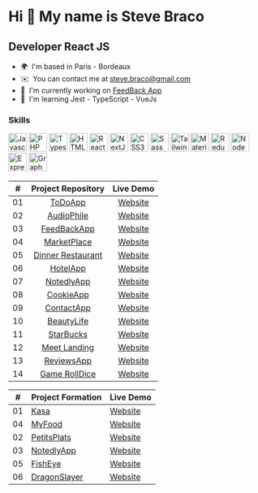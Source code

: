 Hi 👋 My name is Steve Braco
============================

Developer React JS
------------------

* 🌍  I'm based in Paris - Bordeaux
* ✉️  You can contact me at [steve.braco@gmail.com](mailto:steve.braco@gmail.com)
* 🚀  I'm currently working on [FeedBack App](http://feedback-app-braco.netlify.app/)
* 🧠  I'm learning Jest - TypeScript - VueJs

### Skills

<p align="left">
<a href="https://developer.mozilla.org/en-US/docs/Web/JavaScript" target="_blank" rel="noreferrer"><img src="https://raw.githubusercontent.com/danielcranney/readme-generator/main/public/icons/skills/javascript-colored.svg" width="36" height="36" alt="Javascript" /></a>
<a href="https://www.php.net/" target="_blank" rel="noreferrer"><img src="https://raw.githubusercontent.com/danielcranney/readme-generator/main/public/icons/skills/php-colored.svg" width="36" height="36" alt="PHP" /></a>
<a href="https://www.typescriptlang.org/" target="_blank" rel="noreferrer"><img src="https://raw.githubusercontent.com/danielcranney/readme-generator/main/public/icons/skills/typescript-colored.svg" width="36" height="36" alt="Typescript" /></a>
<a href="https://developer.mozilla.org/en-US/docs/Glossary/HTML5" target="_blank" rel="noreferrer"><img src="https://raw.githubusercontent.com/danielcranney/readme-generator/main/public/icons/skills/html5-colored.svg" width="36" height="36" alt="HTML5" /></a>
<a href="https://reactjs.org/" target="_blank" rel="noreferrer"><img src="https://raw.githubusercontent.com/danielcranney/readme-generator/main/public/icons/skills/react-colored.svg" width="36" height="36" alt="React" /></a>
<a href="https://nextjs.org/docs" target="_blank" rel="noreferrer"><img src="https://raw.githubusercontent.com/danielcranney/readme-generator/main/public/icons/skills/nextjs-colored.svg" width="36" height="36" alt="NextJs" /></a>
<a href="https://www.w3.org/TR/CSS/#css" target="_blank" rel="noreferrer"><img src="https://raw.githubusercontent.com/danielcranney/readme-generator/main/public/icons/skills/css3-colored.svg" width="36" height="36" alt="CSS3" /></a>
<a href="https://sass-lang.com/" target="_blank" rel="noreferrer"><img src="https://raw.githubusercontent.com/danielcranney/readme-generator/main/public/icons/skills/sass-colored.svg" width="36" height="36" alt="Sass" /></a>
<a href="https://tailwindcss.com/" target="_blank" rel="noreferrer"><img src="https://raw.githubusercontent.com/danielcranney/readme-generator/main/public/icons/skills/tailwindcss-colored.svg" width="36" height="36" alt="TailwindCSS" /></a>
<a href="https://mui.com/" target="_blank" rel="noreferrer"><img src="https://raw.githubusercontent.com/danielcranney/readme-generator/main/public/icons/skills/materialui-colored.svg" width="36" height="36" alt="Material UI" /></a>
<a href="https://redux.js.org/" target="_blank" rel="noreferrer"><img src="https://raw.githubusercontent.com/danielcranney/readme-generator/main/public/icons/skills/redux-colored.svg" width="36" height="36" alt="Redux" /></a>
<a href="https://nodejs.org/en/" target="_blank" rel="noreferrer"><img src="https://raw.githubusercontent.com/danielcranney/readme-generator/main/public/icons/skills/nodejs-colored.svg" width="36" height="36" alt="NodeJS" /></a>
<a href="https://expressjs.com/" target="_blank" rel="noreferrer"><img src="https://raw.githubusercontent.com/danielcranney/readme-generator/main/public/icons/skills/express-colored.svg" width="36" height="36" alt="Express" /></a>
<a href="https://graphql.org/" target="_blank" rel="noreferrer"><img src="https://raw.githubusercontent.com/danielcranney/readme-generator/main/public/icons/skills/graphql-colored.svg" width="36" height="36" alt="GraphQL" /></a>
</p>




|  #  | Project Repository                                                                                                                    | Live Demo                                                                         |
| :-: | :-:|     :-: |
| 01  | [ToDoApp](https://github.com/stevebraco/testTechniqueSogeti)                                | [Website](https://stevebraco.github.io/testTechniqueSogeti/)               |
| 02  | [AudioPhile](https://github.com/stevebraco/React-Audiophile/tree/main/audiophile-ecomm-website/audiophile-ecomm-app)                                | [Website](https://audiophile.vercel.app/)               |
| 03  | [FeedBackApp](https://github.com/stevebraco/feedback-app)                          | [Website](https://feedback-app-braco.netlify.app/)          |
| 04  | [MarketPlace](https://plusmarket-app.herokuapp.com/)                          | [Website](https://github.com/stevebraco/Plus-market-MERN)          |
| 05  | [Dinner Restaurant](https://github.com/stevebraco/dinner-restaurant)                                   | [Website](https://dinner-restaurant.vercel.app/)                  |
| 06  | [HotelApp](https://github.com/stevebraco/airHotel-react)                               | [Website](https://air-hotel-react.vercel.app/)                   |
| 07  | [NotedlyApp](https://github.com/stevebraco/notedly_FRONT_React-GraphQL-Express-Node)                       | [Website](https://notedly-front-react-graph-ql-express-node.vercel.app/) |
| 08  | [CookieApp](https://github.com/stevebraco/cookie)                               | [Website](https://cook-chi.vercel.app)                |
| 09  | [ContactApp](https://github.com/stevebraco/contact)                           | [Website](https://mycontacts.vercel.app/)              |
| 10  | [BeautyLife](https://github.com/stevebraco/beauty-lifestyle)                                         | [Website](https://beauty-lifestyle.vercel.app)                     |
| 11  | [StarBucks](https://github.com/stevebraco/Starbucks/tree/main/Starbucks)                                     | [Website](https://starbucks-green.vercel.app/)                   |
| 12  | [Meet Landing](https://github.com/stevebraco/FrontEndMentor-meet-landing)                                         | [Website](https://meet-landing-xi.vercel.app/)                     |
| 13  | [ReviewsApp](https://github.com/stevebraco/reviews-app-react)                               | [Website](https://reviews-app-react.vercel.app/)                |
| 14  | [Game RollDice](https://github.com/stevebraco/GameRollDice)                                   | [Website](https://stevebraco.github.io/GameRollDice/)                  |



|  #  | Project Formation                                                                                                                | Live Demo                                                                         |
| :-: | --------------------------------------------------------------------------------------------------------------------------- |     --------------------------------------------------------------------------------- |
| 01  | [Kasa](https://github.com/stevebraco/P11_kasa_OP)                                | [Website](https://p11-kasa-op.vercel.app/)               |
| 04  | [MyFood](https://github.com/stevebraco/BracoSteve_3_11012022)                          | [Website](https://stevebraco.github.io/BracoSteve_3_11012022/)          |
| 02  | [PetitsPlats](https://github.com/stevebraco/petitsPlats_OP)                               | [Website](https://stevebraco.github.io/petitsPlats_OP/)                   |
| 03  | [NotedlyApp](https://github.com/stevebraco/notedly_FRONT_React-GraphQL-Express-Node)                       | [Website](https://notedly-front-react-graph-ql-express-node.vercel.app/) |
| 05  | [FishEye](https://github.com/stevebraco/Front-End-Fisheye)                               | [Website](https://fisheye-braco.netlify.app/index.html)                |
| 06  | [DragonSlayer](https://github.com/stevebraco/DragonSlayer_3wa)                           | [Website](https://dragon-slayer-3wa.vercel.app/)              |




